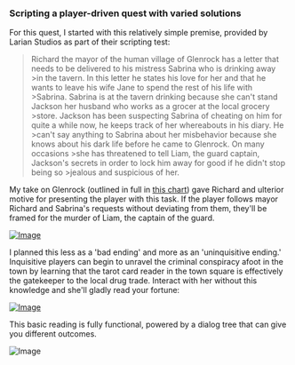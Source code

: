 ### Scripting a player-driven quest with varied solutions

For this quest, I started with this relatively simple premise, provided by Larian Studios as part of their scripting test: 

>Richard the mayor of the human village of Glenrock has a letter that needs to be delivered to his mistress Sabrina who is drinking away >in the tavern. In this letter he states his love for her and that he wants to leave his wife Jane to spend the rest of his life with >Sabrina. Sabrina is at the tavern drinking because she can't stand Jackson her husband who works as a grocer at the local grocery >store. Jackson has been suspecting Sabrina of cheating on him for quite a while now, he keeps track of her whereabouts in his diary. He >can't say anything to Sabrina about her misbehavior because she knows about his dark life before he came to Glenrock. On many occasions >she has threatened to tell Liam, the guard captain, Jackson's secrets in order to lock him away for good if he didn't stop being so >jealous and suspicious of her.

My take on Glenrock (outlined in full in [this chart](https://www.lucidchart.com/documents/view/04bf2714-35b7-4376-a7ae-37b7e30ab1db/0#)) gave Richard and ulterior motive for presenting the player with this task. If the player follows mayor Richard and Sabrina's requests without deviating from them, they'll be framed for the murder of Liam, the captain of the guard.

[![Image](https://i.imgur.com/WdaYQrO.jpg)](https://youtu.be/h333WE04yDA)

I planned this less as a 'bad ending' and more as an 'uninquisitive ending.' Inquisitive players can begin to unravel the criminal conspiracy afoot in the town by learning that the tarot card reader in the town square is effectively the gatekeeper to the local drug trade. Interact with her without this knowledge and she'll gladly read your fortune:

[![Image](https://i.imgur.com/WORamUE.jpg)](https://youtu.be/xiIFsEYd0Lk)

This basic reading is fully functional, powered by a dialog tree that can give you different outcomes.

![Image](https://i.imgur.com/uBkqs1v.png)

